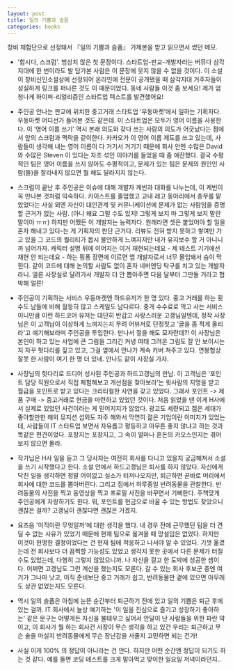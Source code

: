 ```yaml
---
layout: post
title: 일의 기쁨과 슬픔
categories: books
---
```


창비 체험단으로 선정돼서 『일의 기쁨과 슬픔』 가제본을 받고 읽으면서 썼던 메모. 

- '합시다, 스크럼'. 범상치 않은 첫 문장이다. 스타트업-판교-개발자라는 버뮤다 삼각지대에 한 번이라도 발 담가본 사람은 이 문장에 웃지 않을 수 없을 것이다. 이 소설이 창비신인소설상에 선정되어 온라인에 전문이 공개됐을 때 삼각지대 거주자들이 성실하게 링크를 퍼나른 것도 이 때문이었다. 동네 사람들 이것 좀 보세요! 제가 엄청나게 하이퍼-리얼리즘인 스타트업 텍스트를 발견했어요! 

- 주인공 안나는 판교에 위치한 중고거래 스타트업 ‘우동마켓’에서 일하는 기획자다. 우동마켓 어디선가 들어본 것도 같은데. 이 스타트업은 모두가 영어 이름을 사용한다. 이 ‘영어 이름 쓰기’ 역시 본래 의도와 갖다 쓰는 사람의 의도가 어긋났다는 점에서 앞의 스크럼과 맥락을 같이한다. 카카오가 이 영어 이름 제도를 쓰고 있는데, 사람들이 생각해 내는 영어 이름이 다 거기서 거기기 때문에 회사 안엔 수많은 David 와 수많은 Steven 이 있다는 자조 섞인 이야기를 들었을 때 좀 애잔했다. 결국 수평적인 팀은 영어 이름을 쓰지 않아도 수평적이고, 문제가 있는 팀은 문제의 원인인 사람(들)을 잘라내지 않으면 뭘 해도 달라지지 않는다.

- 스크럼이 끝난 후 주인공은 이슈에 대해 개발자 케빈과 대화를 나누는데, 이 케빈이 꼭 만나본 것처럼 익숙하다. 카이스트를 졸업했고 교내 레고 동아리에서 총무를 맡았었다는 사실 외엔 자신이 대인관계 및 커뮤니케이션에 문제가 없는 사람임을 증명할 근거가 없는 사람. (아니 왜요 그럴 수도 있지! 그렇게 보지 마 그렇게 보지 말란 말이야 ㅠㅠ) 하지만 어쨌든 이 개발자는 능력자다. 원래라면 셋은 붙었어야 할 일을 혼자 해내고 있다-는 게 기획자의 판단 근거다. 리뷰도 전혀 받지 못하고 쌓여만 가고 있을 그 코드의 퀄리티가 몹시 불안하게 느껴지지만 내가 유지보수 할 거 아니니까 넘어가자. 캐릭터 설명 뒤에 이어지는 이거 재현되는데요 - 제 테스트 기기에선 재현 안 되는데요 - 하는 핑퐁 장면에 이르면 앱 개발자로서 너무 몰입돼서 숨이 막힌다. 같이 코드에 대해 논의할 사람도 없이 혼자 네버엔딩 탁구를 치고 있는 개발자라니. 얼른 사장실로 달려가서 개발자 더 안 뽑아주면 다음 달부터 그만둘 거라고 협박해 얼른!

- 주인공이 기획하는 서비스 우동마켓엔 하드유저가 한 명 있다. 중고 거래를 하는 횟수도 남들에 비해 월등히 많고 스케일도 남다르다. 중개 수수료로 먹고 사는 서비스이니만큼 이런 하드코어 유저는 대단히 반갑고 사랑스러운 고갱님일텐데, 정작 사장님은 이 고객님이 이상하게 느껴지는지 무려 어뷰저로 단정짓고 '글을 좀 적게 올리라'고 얘기해보라며 주인공을 투입한다. 만나서 절을 해도 모자란데?! 이 사장님은 본인이 하고 있는 사업에 큰 그림을 그리긴 커녕 여태 그려온 그림도 잘 안 보이시는지 자꾸 헛다리를 짚고 있고, 그걸 옆에서 안나가 계속 커버 쳐주고 있다. 연봉협상 잘못 한 사람이 여기 한 명 더 있네. 안나도 같이 사장실 가자.

- 사장님의 헛다리로 드디어 성사된 주인공과 하드고갱님의 만남. 이 고객님은 ‘포인트 담당 직원으로서 직접 체험해보고 개선점을 찾아보라’는 윗사람의 지명을 받고 월급을 포인트로 받고 있다는 크리티컬한 사연을 갖고 있었다. 그래서 포인트 -> 제품 구매 -> 중고거래로 현금을 마련하고 있었던 것이다. 처음 읽었을 땐 이게 H사에서 실제로 있었던 사건이라는 게 믿어지지가 않았다. 광고도 세련되고 젊은 세대가 좋아할만한 해외 뮤지션 섭외도 자주 해와서 막연히 젊은 기업이란 이미지가 있었는데, 사람들이 IT 스타트업 보면서 자유롭고 평등하고 아무튼 좋지 않냐고 하는 것과 똑같은 편견이었다. 포장지는 포장지고, 그 속이 얼마나 혼돈의 카오스인지는 겪어보지 않으면 몰라.

- 작가님은 H사 일을 듣고 그 당사자는 여전히 회사를 다니고 있을지 궁금해져서 소설을 쓰기 시작했다고 한다. 소설 안에서 하드고갱님은 퇴사를 하지 않았다. 자신에게 닥친 일을 생각하면 정말 어이없고 실소가 터져나오지만, 퇴근하면 곧바로 머리에서 회사에 대한 코드를 뽑아버린다. 그리고 집에서 하루종일 반려동물을 관찰한다. 반려동물의 사진을 찍고 동영상을 찍고 프로필 사진을 바꾸면서 기뻐한다. 주책맞게 주인공에게 자랑하기도 한다. 뭐, 포인트를 현금으로 바꿀 수 있는 방법도 찾았으니 괜찮은 걸까? 고갱님이 괜찮다면 괜찮은 거겠지.

- 요즈음 '이직이란 무엇일까'에 대한 생각을 했다. 내 경우 전에 근무했던 팀을 더 견딜 수 없는 사유가 있었기 때문에 현재 팀으로 옮겨올 때 망설임은 없었다. 하지만 이것이 현명한 결정이었다는 건 현재 팀에 적응하고 나서야 알 수 있었다. 기껏 옮겼는데 전 회사보다 더 끔찍할 가능성도 있었고 생각지 못한 곳에서 다른 문제가 터질 수도 있었는데, 다행히 그렇지 않았으니까. 나 자신을 걸고 한 도박에 성공한 셈이다. 어쩌면 고갱님도 그런 계산을 했는지도 모른다. 갈 수 있는 회사 후보군 중엔 여기가 그나마 낫고, 이직 준비보단 중고 거래가 쉽고, 반려동물만 곁에 있으면 아무래도 상관 없었는지도 모른다.

- 역시 일의 슬픔은 아침에 눈뜬 순간부터 퇴근하기 전에 있고 일의 기쁨은 퇴근 후에 있는 걸까. IT 회사에서 늘상 얘기하는 '이 일을 진심으로 즐기고 성장하기 좋아하는' 같은 문구는 어떻게든 자신을 불태우고 싶어서 안달이 난 사람들을 위한 파란 약이고, 이 회사가 뭘 하는 회사건 사장이 무슨 생각을 하고 있건 우리는 퇴근하고 무슨 술을 마실지 반려동물에게 무슨 장난감을 사줄지 고민하면 되는 건가!

- 사실 이게 100% 의 정답이 아니라는 건 안다. 하지만 어떤 순간엔 정답이 되기도 하는 것 같다. 예를 들면 코딩 테스트를 크게 말아먹고 맞이한 일요일 저녁이라던지.. 